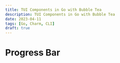 ```yaml
---
title: TUI Components in Go with Bubble Tea
description: TUI Components in Go with Bubble Tea
date: 2023-04-11
tags: [Go, Charm, CLI]
draft: true
---
```

# Progress Bar